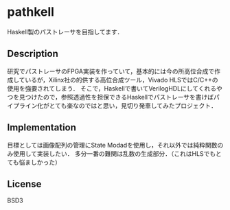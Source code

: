 # pathkell
Haskell製のパストレーサを目指してます．

## Description
研究でパストレーサのFPGA実装を作っていて，基本的には今の所高位合成で作成しているが，Xilinx社の的供する高位合成ツール，Vivado HLSではC/C++の使用を強要されてしまう．
そこで，Haskellで書いてVerilogHDLにしてくれるやつを見つけたので，参照透過性を担保できるHaskellでパストレーサを書けばパイプライン化がとても楽なのではと思い，見切り発車してみたプロジェクト．

## Implementation
目標としては画像配列の管理にState Modadを使用し，それ以外では純粋関数のみ使用して実装したい．
多分一番の難関は乱数の生成部分．（これはHLSでもとても悩ましかった）

## License
BSD3
